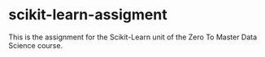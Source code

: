 # scikit-learn-assigment
This is the assignment for the Scikit-Learn unit of the Zero To Master Data Science course.
